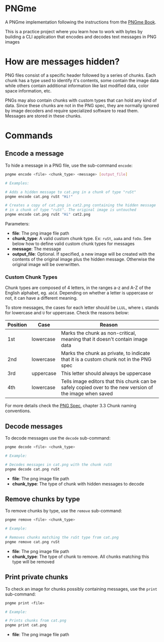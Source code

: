 # PNGme

A PNGme implementation following the instructions from the [PNGme Book](https://jrdngr.github.io/pngme_book/).

This is a practice project where you learn how to work with bytes by building a CLI application that encodes and decodes text messages in PNG images

# How are messages hidden?

PNG files consist of a specific header followed by a series of chunks. Each chunk has a type used to identify it's contents, some contain the image data while others contain additional information like last modified data, color space information, etc.

PNGs may also contain chunks with custom types that can hold any kind of data. Since these chunks are not in the PNG spec, they are normally ignored by image decoders and require specialized software to read them. Messages are stored in these chunks.

# Commands

## Encode a message

To hide a message in a PNG file, use the sub-command `encode`:

```bash
pngme encode <file> <chunk_type> <message> [output_file]

# Examples:

# Adds a hidden message to cat.png in a chunk of type "ruSt"
pngme encode cat.png ruSt "Hi!"

# Creates a copy of cat.png in cat2.png containing the hidden message
# in a chunk of type "ruSt". The original image is untouched
pngme encode cat.png ruSt "Hi" cat2.png
```

Parameters:

- **file**: The png image file path
- **chunk_type**: A valid custom chunk type. Ex: `ruSt`, `aaAa` and `foOo`. See below how to define valid custom chunk types for messages
- **message**: The message
- **output_file**: Optional. If specified, a new image will be created with the contents of the original image plus the hidden message. Otherwise the original image will be overwritten.

### Custom Chunk Types

Chunk types are composed of 4 letters, in the ranges a-z and A-Z of the English alphabet, eg. `abCd`. Depending on whether a letter is uppercase or not, it can have a different meaning.

To store messages, the cases for each letter should be `LLUL`, where `L` stands for lowercase and `U` for uppercase. Check the reasons below:

| Position | Case      | Reason                                                                                                   |
| -------- | --------- | -------------------------------------------------------------------------------------------------------- |
| 1st      | lowercase | Marks the chunk as non-critical, meaning that it doesn't contain image data                              |
| 2nd      | lowercase | Marks the chunk as private, to indicate that it is a custom chunk not in the PNG spec                    |
| 3rd      | uppercase | This letter should always be uppercase                                                                   |
| 4th      | lowercase | Tells image editors that this chunk can be safely copied over to the new version of the image when saved |

For more details check the [PNG Spec](http://www.libpng.org/pub/png/spec/1.2/PNG-Structure.html), chapter 3.3 Chunk naming conventions.

## Decode messages

To decode messages use the `decode` sub-command:

```bash
pngme decode <file> <chunk_type>

# Example:

# Decodes messages in cat.png with the chunk ruSt
pngme decode cat.png ruSt
```

- **file**: The png image file path
- **chunk_type**: The type of chunk with hidden messages to decode

## Remove chunks by type

To remove chunks by type, use the `remove` sub-command:

```bash
pngme remove <file> <chunk_type>

# Example:

# Removes chunks matching the ruSt type from cat.png
pngme remove cat.png ruSt
```

- **file**: The png image file path
- **chunk_type**: The type of chunk to remove. All chunks matching this type will be removed

## Print private chunks

To check an image for chunks possibly containing messages, use the `print` sub-command:

```bash
pngme print <file>

# Example:

# Prints chunks from cat.png
pngme print cat.png
```

- **file**: The png image file path

